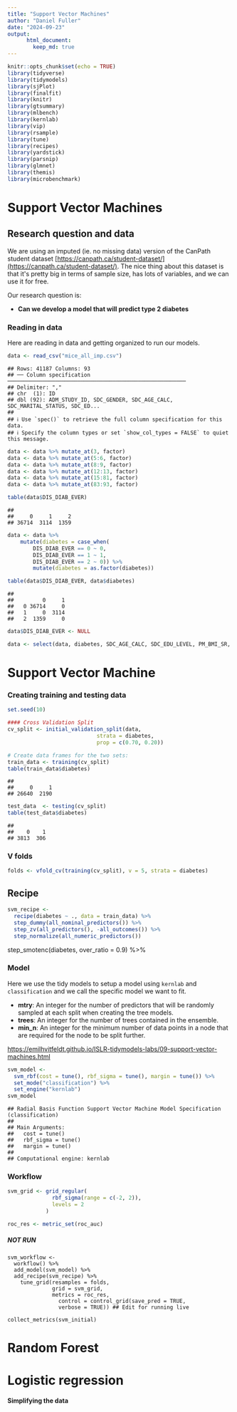 ```yaml
---
title: "Support Vector Machines"
author: "Daniel Fuller"
date: "2024-09-23"
output:
      html_document:
        keep_md: true
---
```



``` r
knitr::opts_chunk$set(echo = TRUE)
library(tidyverse)
library(tidymodels)
library(sjPlot)
library(finalfit)
library(knitr)
library(gtsummary)
library(mlbench)
library(kernlab)
library(vip)
library(rsample)
library(tune)
library(recipes)
library(yardstick)
library(parsnip)
library(glmnet)
library(themis)
library(microbenchmark)
```

# Support Vector Machines

## Research question and data

We are using an imputed (ie. no missing data) version of the CanPath student dataset [https://canpath.ca/student-dataset/](https://canpath.ca/student-dataset/). The nice thing about this dataset is that it's pretty big in terms of sample size, has lots of variables, and we can use it for free. 

Our research question is:  

- **Can we develop a model that will predict type 2 diabetes**

### Reading in data

Here are reading in data and getting organized to run our models. 


``` r
data <- read_csv("mice_all_imp.csv")
```

```
## Rows: 41187 Columns: 93
## ── Column specification ────────────────────────────────────────────────────────
## Delimiter: ","
## chr  (1): ID
## dbl (92): ADM_STUDY_ID, SDC_GENDER, SDC_AGE_CALC, SDC_MARITAL_STATUS, SDC_ED...
## 
## ℹ Use `spec()` to retrieve the full column specification for this data.
## ℹ Specify the column types or set `show_col_types = FALSE` to quiet this message.
```

``` r
data <- data %>% mutate_at(3, factor)
data <- data %>% mutate_at(5:6, factor)
data <- data %>% mutate_at(8:9, factor)
data <- data %>% mutate_at(12:13, factor)
data <- data %>% mutate_at(15:81, factor)
data <- data %>% mutate_at(83:93, factor)

table(data$DIS_DIAB_EVER)
```

```
## 
##     0     1     2 
## 36714  3114  1359
```

``` r
data <- data %>%
	mutate(diabetes = case_when(
		DIS_DIAB_EVER == 0 ~ 0,
		DIS_DIAB_EVER == 1 ~ 1,
		DIS_DIAB_EVER == 2 ~ 0)) %>%
		mutate(diabetes = as.factor(diabetes))

table(data$DIS_DIAB_EVER, data$diabetes)
```

```
##    
##         0     1
##   0 36714     0
##   1     0  3114
##   2  1359     0
```

``` r
data$DIS_DIAB_EVER <- NULL
```


``` r
data <- select(data, diabetes, SDC_AGE_CALC, SDC_EDU_LEVEL, PM_BMI_SR, HS_GEN_HEALTH, WRK_FULL_TIME, SMK_CIG_EVER, SDC_INCOME, PA_TOTAL_SHORT, HS_ROUTINE_VISIT_EVER, PSE_ADULT_WRK_DURATION, DIS_RESP_SLEEP_APNEA_EVER, SDC_EDU_LEVEL_AGE, SDC_GENDER)
```

# Support Vector Machine

### Creating training and testing data


``` r
set.seed(10)

#### Cross Validation Split
cv_split <- initial_validation_split(data, 
                            strata = diabetes, 
                            prop = c(0.70, 0.20))

# Create data frames for the two sets:
train_data <- training(cv_split)
table(train_data$diabetes)
```

```
## 
##     0     1 
## 26640  2190
```

``` r
test_data  <- testing(cv_split)
table(test_data$diabetes)
```

```
## 
##    0    1 
## 3813  306
```

### V folds


``` r
folds <- vfold_cv(training(cv_split), v = 5, strata = diabetes)
```

## Recipe


``` r
svm_recipe <- 
  recipe(diabetes ~ ., data = train_data) %>%
  step_dummy(all_nominal_predictors()) %>%
  step_zv(all_predictors(), -all_outcomes()) %>%
  step_normalize(all_numeric_predictors())
```

step_smotenc(diabetes, over_ratio = 0.9) %>%

### Model 

Here we use the tidy models to setup a model using `kernlab` and `classification` and we call the specific model we want to fit. 

* __mtry__: An integer for the number of predictors that will be randomly sampled at each split when creating the tree models.
* __trees__: An integer for the number of trees contained in the ensemble.
* __min_n__: An integer for the minimum number of data points in a node that are required for the node to be split further.

https://emilhvitfeldt.github.io/ISLR-tidymodels-labs/09-support-vector-machines.html



``` r
svm_model <-
  svm_rbf(cost = tune(), rbf_sigma = tune(), margin = tune()) %>% 
  set_mode("classification") %>%
  set_engine("kernlab")
svm_model
```

```
## Radial Basis Function Support Vector Machine Model Specification (classification)
## 
## Main Arguments:
##   cost = tune()
##   rbf_sigma = tune()
##   margin = tune()
## 
## Computational engine: kernlab
```

### Workflow


``` r
svm_grid <- grid_regular(
              rbf_sigma(range = c(-2, 2)),
              levels = 2  
            )

roc_res <- metric_set(roc_auc) 
```

##### NOT RUN

```{}
svm_workflow <- 
  workflow() %>% 
  add_model(svm_model) %>% 
  add_recipe(svm_recipe) %>% 
    tune_grid(resamples = folds,
              grid = svm_grid,
              metrics = roc_res,
                control = control_grid(save_pred = TRUE, 
                verbose = TRUE)) ## Edit for running live
```

```{}
collect_metrics(svm_initial)
```


# Random Forest


# Logistic regression




#### Simplifying the data

